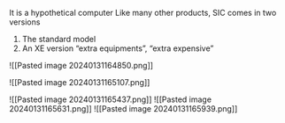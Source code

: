 
It is a hypothetical computer
Like many other products, SIC comes in two versions
1) The standard model
2) An XE version “extra equipments”, “extra expensive”

![[Pasted image 20240131164850.png]]

![[Pasted image 20240131165107.png]]

![[Pasted image 20240131165437.png]]
![[Pasted image 20240131165631.png]]
![[Pasted image 20240131165939.png]]
